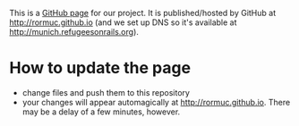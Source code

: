 This is a [GitHub page](https://pages.github.com/) for our project. It is published/hosted by GitHub at http://rormuc.github.io (and we set up DNS so it's available at http://munich.refugeesonrails.org).

# How to update the page

- change files and push them to this repository
- your changes will appear automagically at http://rormuc.github.io. There may be a delay of a few minutes, however.
